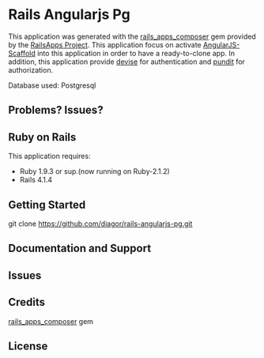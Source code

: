 Rails Angularjs Pg
================

This application was generated with the [rails_apps_composer](https://github.com/RailsApps/rails_apps_composer) gem
provided by the [RailsApps Project](http://railsapps.github.io/).
This application focus on activate [AngularJS-Scaffold](https://github.com/patcito/angularjs_scaffold) into this application in order to have a ready-to-clone app.
In addition, this application provide [devise](https://github.com/plataformatec/devise) for authentication and [pundit](https://github.com/elabs/pundit) for authorization.

Database used: Postgresql

Problems? Issues?
-----------



Ruby on Rails
-------------

This application requires:

- Ruby 1.9.3 or sup.(now running on Ruby-2.1.2)
- Rails 4.1.4


Getting Started
---------------

git clone https://github.com/diagor/rails-angularjs-pg.git


Documentation and Support
-------------------------

Issues
-------------


Credits
-------
[rails_apps_composer](https://github.com/RailsApps/rails_apps_composer) gem


License
-------
